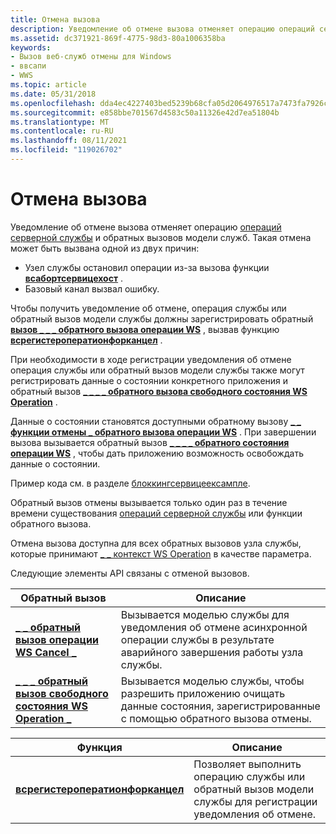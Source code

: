 ```yaml
---
title: Отмена вызова
description: Уведомление об отмене вызова отменяет операцию операций серверной службы и обратных вызовов модели служб.
ms.assetid: dc371921-869f-4775-98d3-80a1006358ba
keywords:
- Вызов веб-служб отмены для Windows
- ввсапи
- WWS
ms.topic: article
ms.date: 05/31/2018
ms.openlocfilehash: dda4ec4227403bed5239b68cfa05d2064976517a7473fa7926c8de5f56227645
ms.sourcegitcommit: e858bbe701567d4583c50a11326e42d7ea51804b
ms.translationtype: MT
ms.contentlocale: ru-RU
ms.lasthandoff: 08/11/2021
ms.locfileid: "119026702"
---
```

# <a name="call-cancellation"></a>Отмена вызова

Уведомление об отмене вызова отменяет операцию [операций серверной службы](server-side-service-operations.md) и обратных вызовов модели служб. Такая отмена может быть вызвана одной из двух причин:

-   Узел службы остановил операции из-за вызова функции [**всабортсервицехост**](/windows/desktop/api/WebServices/nf-webservices-wsabortservicehost) .
-   Базовый канал вызвал ошибку.


Чтобы получить уведомление об отмене, операция службы или обратный вызов модели службы должны зарегистрировать обратный [**вызов \_ \_ \_ обратного вызова операции WS**](/windows/desktop/api/WebServices/nc-webservices-ws_operation_cancel_callback) , вызвав функцию [**всрегистероператионфорканцел**](/windows/desktop/api/WebServices/nf-webservices-wsregisteroperationforcancel) .

При необходимости в ходе регистрации уведомления об отмене операция службы или обратный вызов модели службы также могут регистрировать данные о состоянии конкретного приложения и обратный вызов [**\_ \_ \_ \_ обратного вызова свободного состояния WS Operation**](/windows/desktop/api/WebServices/nc-webservices-ws_operation_free_state_callback) .

Данные о состоянии становятся доступными обратному вызову [**\_ \_ функции отмены \_ обратного вызова операции WS**](/windows/desktop/api/WebServices/nc-webservices-ws_operation_cancel_callback) . При завершении вызова вызывается обратный вызов [**\_ \_ \_ \_ обратного состояния операции WS**](/windows/desktop/api/WebServices/nc-webservices-ws_operation_free_state_callback) , чтобы дать приложению возможность освобождать данные о состоянии.

Пример кода см. в разделе [блоккингсервицеексампле](blockingserviceexample.md).

Обратный вызов отмены вызывается только один раз в течение времени существования [операций серверной службы](server-side-service-operations.md) или функции обратного вызова.

Отмена вызова доступна для всех обратных вызовов узла службы, которые принимают [ \_ \_ контекст WS Operation](ws-operation-context.md) в качестве параметра.

Следующие элементы API связаны с отменой вызовов.

| Обратный вызов                                                                         | Описание                                                                                                                                |
|----------------------------------------------------------------------------------|--------------------------------------------------------------------------------------------------------------------------------------------|
| [**\_ \_ обратный вызов операции WS Cancel \_**](/windows/desktop/api/WebServices/nc-webservices-ws_operation_cancel_callback)          | Вызывается моделью службы для уведомления об отмене асинхронной операции службы в результате аварийного завершения работы узла службы. |
| [**\_ \_ \_ обратный вызов свободного состояния WS Operation \_**](/windows/desktop/api/WebServices/nc-webservices-ws_operation_free_state_callback) | Вызывается моделью службы, чтобы разрешить приложению очищать данные состояния, зарегистрированные с помощью обратного вызова отмены.                |



 



| Функция                                                             | Описание                                                                                       |
|----------------------------------------------------------------------|---------------------------------------------------------------------------------------------------|
| [**всрегистероператионфорканцел**](/windows/desktop/api/WebServices/nf-webservices-wsregisteroperationforcancel) | Позволяет выполнить операцию службы или обратный вызов модели службы для регистрации уведомления об отмене. |



 

 

 




